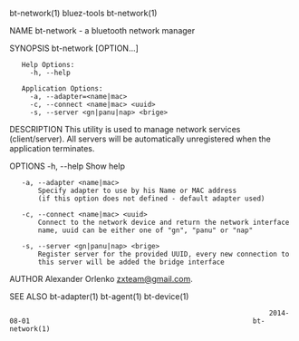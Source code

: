 bt-network(1)                                                       bluez-tools                                                      bt-network(1)

NAME
       bt-network - a bluetooth network manager

SYNOPSIS
       bt-network [OPTION...]

       Help Options:
         -h, --help

       Application Options:
         -a, --adapter=<name|mac>
         -c, --connect <name|mac> <uuid>
         -s, --server <gn|panu|nap> <brige>

DESCRIPTION
       This utility is used to manage network services (client/server).  All servers will be automatically unregistered when the application
       terminates.

OPTIONS
       -h, --help
           Show help

       -a, --adapter <name|mac>
           Specify adapter to use by his Name or MAC address
           (if this option does not defined - default adapter used)

       -c, --connect <name|mac> <uuid>
           Connect to the network device and return the network interface
           name, uuid can be either one of "gn", "panu" or "nap"

       -s, --server <gn|panu|nap> <brige>
           Register server for the provided UUID, every new connection to
           this server will be added the bridge interface

AUTHOR
       Alexander Orlenko <zxteam@gmail.com>.

SEE ALSO
       bt-adapter(1) bt-agent(1) bt-device(1)

                                                                    2014-08-01                                                       bt-network(1)
